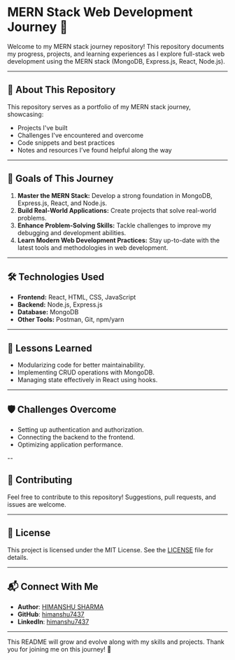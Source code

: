 # MERN Stack Web Development Journey 🚀

Welcome to my MERN stack journey repository! This repository documents my progress, projects, and learning experiences as I explore full-stack web development using the MERN stack (MongoDB, Express.js, React, Node.js).

---

## 📖 About This Repository

This repository serves as a portfolio of my MERN stack journey, showcasing:
- Projects I've built
- Challenges I've encountered and overcome
- Code snippets and best practices
- Notes and resources I’ve found helpful along the way

---

## 🌟 Goals of This Journey

1. **Master the MERN Stack:** Develop a strong foundation in MongoDB, Express.js, React, and Node.js.
2. **Build Real-World Applications:** Create projects that solve real-world problems.
3. **Enhance Problem-Solving Skills:** Tackle challenges to improve my debugging and development abilities.
4. **Learn Modern Web Development Practices:** Stay up-to-date with the latest tools and methodologies in web development.

---

## 🛠️ Technologies Used

- **Frontend:** React, HTML, CSS, JavaScript
- **Backend:** Node.js, Express.js
- **Database:** MongoDB
- **Other Tools:** Postman, Git, npm/yarn

---

## 🧠 Lessons Learned

- Modularizing code for better maintainability.
- Implementing CRUD operations with MongoDB.
- Managing state effectively in React using hooks.

---

## 🛡️ Challenges Overcome

- Setting up authentication and authorization.
- Connecting the backend to the frontend.
- Optimizing application performance.

--

## 🤝 Contributing

Feel free to contribute to this repository! Suggestions, pull requests, and issues are welcome.

---

## 📝 License

This project is licensed under the MIT License. See the [LICENSE](LICENSE) file for details.

---

## 📬 Connect With Me

- **Author**: [HIMANSHU SHARMA](mailto:himanshujangra368@gmail.com)
- **GitHub**: [himanshu7437](https://github.com/himanshu7437)
- **LinkedIn**: [himanshu7437](https://www.linkedin.com/in/himanshu7437)

---

This README will grow and evolve along with my skills and projects. Thank you for joining me on this journey! 🚀
